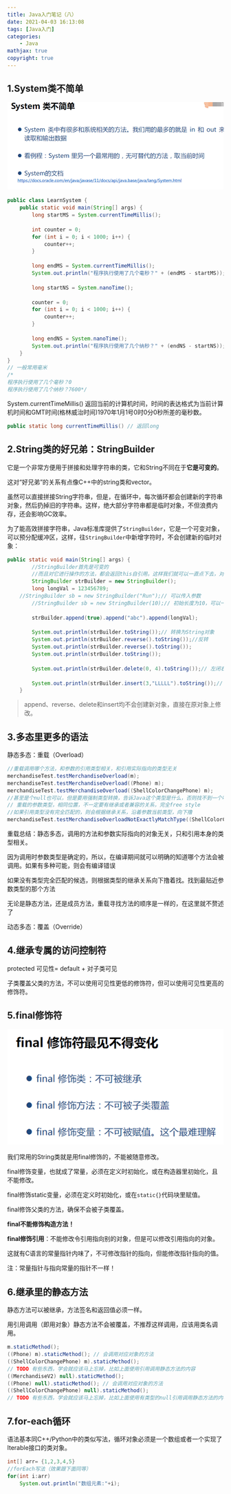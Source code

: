 ```yaml
---
title: Java入门笔记（八）
date: 2021-04-03 16:13:08
tags: [Java入门]
categories: 
	- Java
mathjax: true
copyright: true
---
```


## 1.System类不简单

<!--more-->

![image-20210403163004447](Java入门笔记（八）/image-20210403163004447.png)

```java
public class LearnSystem {
    public static void main(String[] args) {
        long startMS = System.currentTimeMillis();

        int counter = 0;
        for (int i = 0; i < 1000; i++) {
            counter++;
        }

        long endMS = System.currentTimeMillis();
        System.out.println("程序执行使用了几个毫秒？" + (endMS - startMS));

        long startNS = System.nanoTime();

        counter = 0;
        for (int i = 0; i < 1000; i++) {
            counter++;
        }

        long endNS = System.nanoTime();
        System.out.println("程序执行使用了几个纳秒？" + (endNS - startNS));
    }
}
// 一般常用毫米
/*
程序执行使用了几个毫秒？0
程序执行使用了几个纳秒？7600*/
```

System.currentTimeMillis() 返回当前的计算机时间，时间的表达格式为当前计算机时间和GMT时间(格林威治时间)1970年1月1号0时0分0秒所差的毫秒数。

```java
public static long currentTimeMillis() // 返回long
```

## 2.String类的好兄弟：StringBuilder

它是一个非常方便用于拼接和处理字符串的类，它和String不同在于**它是可变的**。

这对“好兄弟”的关系有点像C++中的string类和vector。

虽然可以直接拼接String字符串，但是，在循环中，每次循环都会创建新的字符串对象，然后扔掉旧的字符串。这样，绝大部分字符串都是临时对象，不但浪费内存，还会影响GC效率。

为了能高效拼接字符串，Java标准库提供了`StringBuilder`，它是一个可变对象，可以预分配缓冲区，这样，往`StringBuilder`中新增字符时，不会创建新的临时对象：

```java
public static void main(String[] args) {
        //StringBuilder首先是可变的
        //而且对它进行操作的方法，都会返回this自引用。这样我们就可以一直点下去，对String进行构造。
        StringBuilder strBuilder = new StringBuilder();
        long longVal = 123456789;
	//StringBuilder sb = new StringBuilder("Run");// 可以传入参数
        //StringBuilder sb = new StringBuilder(10);// 初始长度为10，可以一直append
    
        strBuilder.append(true).append("abc").append(longVal);

        System.out.println(strBuilder.toString());// 转换为String对象
        System.out.println(strBuilder.reverse().toString());//反转
        System.out.println(strBuilder.reverse().toString());
        System.out.println(strBuilder.toString());

        System.out.println(strBuilder.delete(0, 4).toString());// 左闭右开

        System.out.println(strBuilder.insert(3,"LLLLL").toString());// 放在索引为3的位置
    }
```

> append、reverse、delete和insert均不会创建新对象，直接在原对象上修改。

## 3.多态里更多的语法

静态多态：重载（Overload）

```java
//重载调用哪个方法，和参数的引用类型相关，和引用实际指向的类型无关
merchandiseTest.testMerchandiseOverload(m);
merchandiseTest.testMerchandiseOverload((Phone) m);
merchandiseTest.testMerchandiseOverload((ShellColorChangePhone) m);
//甚至是个null也可以，但是要用强制类型转换，告诉Java这个类型是什么，否则找不到一个唯一的方法去调用
// 重载的参数类型，相同位置，不一定要有继承或者兼容的关系，完全free style
//如果引用类型没有完全匹配的，则会根据继承关系，沿着参数当前类型，向下撸       
merchandiseTest.testMerchandiseOverloadNotExactlyMatchType((ShellColorChangePhone) null);
```

重载总结：静态多态，调用的方法和参数实际指向的对象无关，只和引用本身的类型相关。

因为调用时参数类型是确定的，所以，在编译期间就可以明确的知道哪个方法会被调用。如果有多种可能，则会有编译错误

如果没有类型完全匹配的候选，则根据类型的继承关系向下撸着找。找到最贴近参数类型的那个方法

无论是静态方法，还是成员方法，重载寻找方法的顺序是一样的，在这里就不赘述了

动态多态：覆盖（Override）

## 4.继承专属的访问控制符

protected 可见性= default + 对子类可见

子类覆盖父类的方法，不可以使用可见性更低的修饰符，但可以使用可见性更高的修饰符。

## 5.final修饰符



![image-20210404091023201](Java入门笔记（八）/image-20210404091023201.png)

我们常用的String类就是用final修饰的，不能被随意修改。

final修饰变量，也就成了常量，必须在定义时初始化，或在构造器里初始化，且不能修改。

final修饰static变量，必须在定义时初始化，或在`static{}`代码块里赋值。

final修饰父类的方法，确保不会被子类覆盖。

**final不能修饰构造方法！**



**final修饰引用**：不能修改令引用指向别的对象，但是可以修改引用指向的对象。

这就有C语言的常量指针内味了，不可修改指针的指向，但能修改指针指向的值。

注：常量指针与指向常量的指针不一样！

## 6.继承里的静态方法

静态方法可以被继承，方法签名和返回值必须一样。

用引用调用（即用对象）静态方法不会被覆盖，不推荐这样调用，应该用类名调用。

```java
m.staticMethod();
((Phone) m).staticMethod(); // 会调用对应对象的方法
((ShellColorChangePhone) m).staticMethod();
// TODO 有些东西，学会就应该马上忘掉，比如上面使用引用调用静态方法的内容
((MerchandiseV2) null).staticMethod();
((Phone) null).staticMethod(); // 会调用对应对象的方法
((ShellColorChangePhone) null).staticMethod();
// TODO 有些东西，学会就应该马上忘掉，比如上面使用有类型的null引用调用静态方法的内容
```

## 7.for-each循环

语法基本同C++/Python中的类似写法，循环对象必须是一个数组或者一个实现了Iterable接口的类对象。

```java
int[] arr= {1,2,3,4,5}
//forEach写法（效果跟下面同等）
for(int i:arr)
	System.out.println("数组元素:"+i);
```


